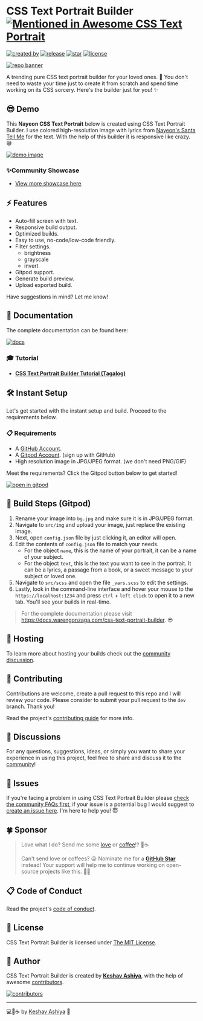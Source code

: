 # CSS Text Portrait Builder [![Mentioned in Awesome CSS Text Portrait](https://awesome.re/mentioned-badge-flat.svg)](https://github.com/keshavashiya/awesome-css-text-portrait)

[![created by](https://img.shields.io/badge/created%20by-Waren%20Gonzaga-blue.svg?longCache=true&style=flat-square)](https://github.com/keshavashiya) [![release](https://img.shields.io/github/release/keshavashiya/css-text-portrait-builder.svg?style=flat-square)](https://github.com/keshavashiya/css-text-portrait-builder/releases) [![star](https://img.shields.io/github/stars/keshavashiya/css-text-portrait-builder.svg?style=flat-square)](https://github.com/keshavashiya/css-text-portrait-builder/stargazers) [![license](https://img.shields.io/github/license/keshavashiya/css-text-portrait-builder.svg?style=flat-square)](https://github.com/keshavashiya/css-text-portrait-builder/blob/main/license)

[![repo banner](.github/img/repo_banner.png)](https://github.com/keshavashiya/css-text-portrait-builder)

A trending pure CSS text portrait builder for your loved ones. 🥰 You don't need to waste your time just to create it from scratch and spend time working on its CSS sorcery. Here's the builder just for you! ✨

## 😎 Demo

This **Nayeon CSS Text Portrait** below is created using CSS Text Portrait Builder. I use colored high-resolution image with lyrics from [Nayeon's Santa Tell Me](https://www.youtube.com/watch?v=XO9GiPOLd3I) for the text. With the help of this builder it is responsive like crazy. 😅

[![demo image](./.github/img/demo.gif)](https://css-text-portrait-builder.vercel.app)

### ✨Community Showcase

- [View more showcase here](https://github.com/keshavashiya/css-text-portrait-builder/discussions/categories/showcase).

## ⚡ Features

- Auto-fill screen with text.
- Responsive build output.
- Optimized builds.
- Easy to use, no-code/low-code friendly.
- Filter settings.
  - brightness
  - grayscale
  - invert
- Gitpod support.
- Generate build preview.
- Upload exported build.

Have suggestions in mind? Let me know!

## 📖 Documentation

The complete documentation can be found here:

[![docs](https://img.shields.io/badge/Docs-docs.warengonzaga.com/css--text--portrait--builder-blue.svg?longCache=true&style=for-the-badge)](https://docs.warengonzaga.com/css-text-portrait-builder)

### 🎓 Tutorial

- **[CSS Text Portrait Builder Tutorial (Tagalog)](https://youtu.be/K6FbjwvVq_g)**

## 🛠️ Instant Setup

Let's get started with the instant setup and build. Proceed to the requirements below.

### 📋 Requirements

- A [GitHub Account](https://github.com/signup).
- A [Gitpod Account](https://gitpod.io). (sign up with GitHub)
- High resolution image in JPG/JPEG format. (we don't need PNG/GIF)

Meet the requirements? Click the Gitpod button below to get started!

[![open in gitpod](https://gitpod.io/button/open-in-gitpod.svg)](https://gitpod.io/#github.com/keshavashiya/css-text-portrait-builder)

## 🔨 Build Steps (Gitpod)

1. Rename your image into `bg.jpg` and make sure it is in JPG/JPEG format.
2. Navigate to `src/img` and upload your image, just replace the existing image.
3. Next, open `config.json` file by just clicking it, an editor will open.
4. Edit the contents of `config.json` file to match your needs.
   - For the object `name`, this is the name of your portrait, it can be a name of your subject.
   - For the object `text`, this is the text you want to see in the portrait. It can be a lyrics, a passage from a book, or a sweet message to your subject or loved one.
5. Navigate to `src/scss` and open the file `_vars.scss` to edit the settings.
6. Lastly, look in the command-line interface and hover your mouse to the `https://localhost:1234` and press `ctrl` + `left click` to open it to a new tab. You'll see your builds in real-time.

> For the complete documentation please visit <https://docs.warengonzaga.com/css-text-portrait-builder>. 😎

## 📡 Hosting

To learn more about hosting your builds check out the [community discussion](https://github.com/keshavashiya/css-text-portrait-builder/discussions).

## 🎯 Contributing

Contributions are welcome, create a pull request to this repo and I will review your code. Please consider to submit your pull request to the `dev` branch. Thank you!

Read the project's [contributing guide](./CONTRIBUTING.md) for more info.

## 💬 Discussions

For any questions, suggestions, ideas, or simply you want to share your experience in using this project, feel free to share and discuss it to the [community](https://github.com/keshavashiya/css-text-portrait-builder/discussions)!

## 🐛 Issues

If you're facing a problem in using CSS Text Portrait Builder please [check the community FAQs first](https://github.com/keshavashiya/css-text-portrait-builder/discussions?discussions_q=label%3Afaq), if your issue is a potential bug I would suggest to [create an issue here](https://github.com/keshavashiya/css-text-portrait-builder/issues/new). I'm here to help you! 😇

## 🍀 Sponsor

> Love what I do? Send me some [love](https://github.com/sponsors/keshavashiya) or [coffee](https://buymeacoff.ee/keshavashiya)!? 💖☕
>
> Can't send love or coffees? 😥 Nominate me for a **[GitHub Star](https://stars.github.com/nominate)** instead!
> Your support will help me to continue working on open-source projects like this. 🙏😇

## 📋 Code of Conduct

Read the project's [code of conduct](./code_of_conduct.md).

## 📃 License

CSS Text Portrait Builder is licensed under [The MIT License](https://opensource.org/licenses/MIT).

## 📝 Author

CSS Text Portrait Builder is created by **[Keshav Ashiya](https://github.com/keshavashiya)**, with the help of awesome [contributors](https://github.com/keshavashiya/css-text-portrait-builder/graphs/contributors).

[![contributors](https://contrib.rocks/image?repo=keshavashiya/css-text-portrait-builder)](https://github.com/keshavashiya/css-text-portait-builder/graphs/contributors)

---

💻💖☕ by [Keshav Ashiya](https://keshavashiya.github.io) 🙏
